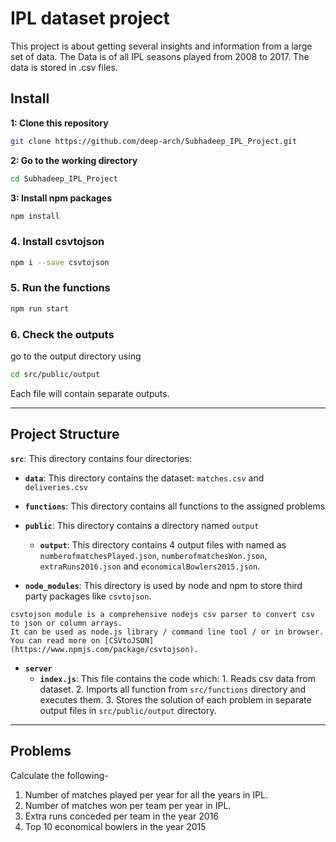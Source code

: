 # IPL dataset project

This project is about getting several insights and information from a large set of data. The Data is of all IPL seasons played from 2008 to 2017. The data is stored in .csv files.

## Install

**1: Clone this repository**

```sh
git clone https://github.com/deep-arch/Subhadeep_IPL_Project.git
```

**2: Go to the working directory**

```sh
cd Subhadeep_IPL_Project
```

**3: Install npm packages**

```sh
npm install
```

### 4. Install csvtojson 

```sh
npm i --save csvtojson
```

### 5. Run the functions

```sh
npm run start
```


### 6. Check the outputs

go to the output directory using

```sh
cd src/public/output
```

Each file will contain separate outputs.


---

## Project Structure


**`src`**: This directory contains four directories:

- **`data`**: This directory contains the dataset: `matches.csv` and `deliveries.csv`

- **`functions`**: This directory contains all functions to the assigned problems

- **`public`**: This directory contains a directory named `output`

    - **`output`**: This directory contains 4 output files with named as `numberofmatchesPlayed.json`, `numberofmatchesWon.json`, `extraRuns2016.json` and `economicalBowlers2015.json`.

- **`node_modules`**: This directory is used by node and npm to store third party packages like `csvtojson`. 

```
csvtojson module is a comprehensive nodejs csv parser to convert csv to json or column arrays. 
It can be used as node.js library / command line tool / or in browser. You can read more on [CSVtoJSON](https://www.npmjs.com/package/csvtojson).
```
- **`server`**
    - **`index.js`**: This file contains the code which: 1. Reads csv data from dataset. 2. Imports all function from `src/functions` directory and executes them. 3. Stores the solution of each problem in separate output files in `src/public/output` directory.


---

## Problems

Calculate the following-

1. Number of matches played per year for all the years in IPL.
2. Number of matches won per team per year in IPL.
3. Extra runs conceded per team in the year 2016
4. Top 10 economical bowlers in the year 2015
